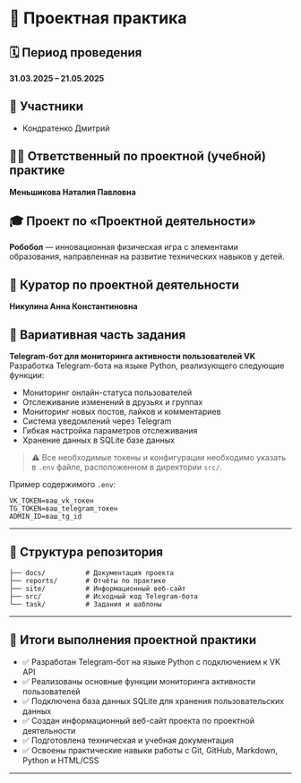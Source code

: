 # 📘 Проектная практика

## 🗓 Период проведения  
**31.03.2025 – 21.05.2025**

## 👥 Участники  
- Кондратенко Дмитрий

## 👩‍🏫 Ответственный по проектной (учебной) практике  
**Меньшикова Наталия Павловна**

## 🎓 Проект по «Проектной деятельности»  
**Робобол** — инновационная физическая игра с элементами образования, направленная на развитие технических навыков у детей.

## 🧭 Куратор по проектной деятельности  
**Никулина Анна Константиновна**

## 🧩 Вариативная часть задания  
**Telegram-бот для мониторинга активности пользователей VK**  
Разработка Telegram-бота на языке Python, реализующего следующие функции:

- Мониторинг онлайн-статуса пользователей
- Отслеживание изменений в друзьях и группах
- Мониторинг новых постов, лайков и комментариев
- Система уведомлений через Telegram
- Гибкая настройка параметров отслеживания
- Хранение данных в SQLite базе данных

> ⚠️ Все необходимые токены и конфигурации необходимо указать в `.env` файле, расположенном в директории `src/`.

Пример содержимого `.env`:
```
VK_TOKEN=ваш_vk_токен
TG_TOKEN=ваш_telegram_токен
ADMIN_ID=ваш_tg_id
```

---

## 📁 Структура репозитория

```
├── docs/          # Документация проекта
├── reports/       # Отчёты по практике
├── site/          # Информационный веб-сайт
├── src/           # Исходный код Telegram-бота
└── task/          # Задания и шаблоны
```

---

## 📌 Итоги выполнения проектной практики

- ✅ Разработан Telegram-бот на языке Python с подключением к VK API
- ✅ Реализованы основные функции мониторинга активности пользователей
- ✅ Подключена база данных SQLite для хранения пользовательских данных
- ✅ Создан информационный веб-сайт проекта по проектной деятельности
- ✅ Подготовлена техническая и учебная документация
- ✅ Освоены практические навыки работы с Git, GitHub, Markdown, Python и HTML/CSS

---
